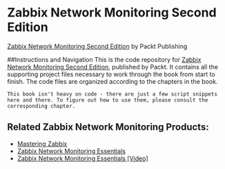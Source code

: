 # Zabbix Network Monitoring Second Edition
[Zabbix Network Monitoring Second Edition](https://www.packtpub.com/networking-and-servers/zabbix-network-monitoring-second-edition?utm_source=github&utm_medium=repository&utm_campaign=9781782161288) by Packt Publishing

##Instructions and Navigation
This is the code repository for [Zabbix Network Monitoring Second Edition](https://www.packtpub.com/networking-and-servers/zabbix-network-monitoring-second-edition?utm_source=github&utm_medium=repository&utm_campaign=9781782161288), published by Packt. It contains all the supporting project files necessary to work through the book from start to finish. The code files are organized according to the chapters in the book.
```
This book isn't heavy on code - there are just a few script snippets here and there. To figure out how to use them, please consult the corresponding chapter.
```

## Related Zabbix Network Monitoring Products:
* [Mastering Zabbix](https://www.packtpub.com/networking-and-servers/mastering-zabbix?utm_source=github&utm_medium=repository&utm_campaign=9781783283491)
* [Zabbix Network Monitoring Essentials](https://www.packtpub.com/networking-and-servers/zabbix-network-monitoring-essentials?utm_source=github&utm_medium=repository&utm_campaign=9781784399764)
* [Zabbix Network Monitoring Essentials [Video]](https://www.packtpub.com/networking-and-servers/zabbix-network-monitoring-essentials-video?utm_source=github&utm_medium=repository&utm_campaign=9781782165507)
